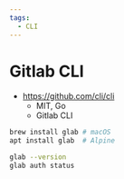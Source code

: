 ```yaml
---
tags:
  - CLI
---
```


# Gitlab CLI

- https://github.com/cli/cli
  - MIT, Go
  - Gitlab CLI

```bash
brew install glab # macOS
apt install glab  # Alpine

glab --version
glab auth status
```

